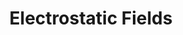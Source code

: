 ---
layout: post
title: Electrostatic Fields
external: [[apple, 'http://itunes.apple.com/us/app/electrostatic-fields/id615911599?mt=8']]
short: efields 

importance: 1

banner-position: .2
team: 1
specs: [
[code-fork, ['Objective-C', 'C++', 'OpenGL ES']]
]

header: [
"I wrote an electric field simulator for iOS -- the free app has been downloaded thousands of times.",
"This was one of my first programming projects, and through it I explored C++ and OpenGL ES for the first time. Within the constraints of my limited experience, I tuned the code and shaders to make the app intuitive, fluid, and beautiful."
]
---